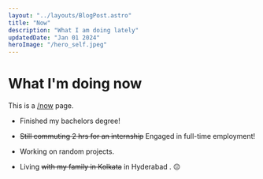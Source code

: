 ```yaml
---
layout: "../layouts/BlogPost.astro"
title: "Now"
description: "What I am doing lately"
updatedDate: "Jan 01 2024"
heroImage: "/hero_self.jpeg"
---
```

# What I'm doing now
This is a [/now](https://nownownow.com/about) page.

* Finished my bachelors degree!

* ~~Still commuting 2 hrs for an internship~~ Engaged in full-time employment! 

* Working on random projects.

* Living ~~with my family in Kolkata~~ in Hyderabad . 😔

 
